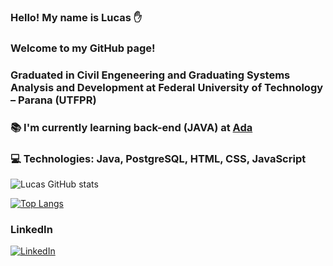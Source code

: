 ### Hello! My name is Lucas ✋ 
### Welcome to my GitHub page!
### Graduated in Civil Engeneering and Graduating Systems Analysis and Development at Federal University of Technology – Parana (UTFPR)
### 📚 I'm currently  learning back-end (JAVA) at [Ada](https://ada.tech/)
### 💻 Technologies: Java, PostgreSQL, HTML, CSS, JavaScript


![Lucas GitHub stats](https://github-readme-stats.vercel.app/api?username=lucasbassetto&show_icons=true&theme=dracula)

[![Top Langs](https://github-readme-stats.vercel.app/api/top-langs/?username=lucasbassetto&layout=compact)](https://github.com/lucasbassetto/github-readme-stats)

### LinkedIn
[![LinkedIn](https://img.shields.io/badge/LinkedIn-0077B5?style=for-the-badge&logo=linkedin&logoColor=white)](https://https://www.linkedin.com/in/lucas-feliciano-bassetto-66704b191/)
